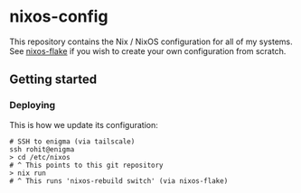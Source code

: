 # nixos-config

This repository contains the Nix / NixOS configuration for all of my systems. See [nixos-flake](https://community.flake.parts/nixos-flake) if you wish to create your own configuration from scratch.

## Getting started

### Deploying

This is how we update its configuration:

```
# SSH to enigma (via tailscale)
ssh rohit@enigma
> cd /etc/nixos
# ^ This points to this git repository
> nix run
# ^ This runs 'nixos-rebuild switch' (via nixos-flake)
```
